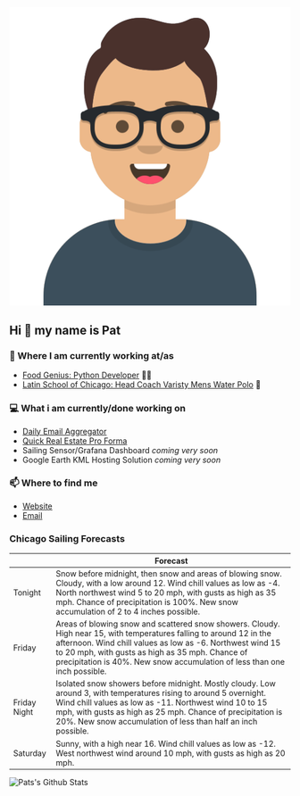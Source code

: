 [![Social banner for p-j-falconer](https://raw.githubusercontent.com/P-J-FALCONER/P-J-FALCONER/master/assets/avataaars.svg)](https://patfalconer.com/)
## Hi :wave: my name is Pat

### 💼 Where I am currently working at/as
- [Food Genius: Python Developer](https://getfoodgenius.com/) 🍔🐍
- [Latin School of Chicago: Head Coach Varisty Mens Water Polo](https://www.latinschool.org/) 🤽


### 💻 What i am currently/done working on
 - [Daily Email Aggregator](https://github.com/P-J-FALCONER/dott_daily_mail)
 - [Quick Real Estate Pro Forma](https://github.com/P-J-FALCONER/henry)
 - Sailing Sensor/Grafana Dashboard *coming very soon*
 - Google Earth KML Hosting Solution *coming very soon*

### 📫 Where to find me
 - [Website](https://patfalconer.com/)
 - [Email](mailto:patrick.j.falconer@gmail.com)


### Chicago Sailing Forecasts
|   | Forecast  |
|---|---|
| Tonight | Snow before midnight, then snow and areas of blowing snow. Cloudy, with a low around 12. Wind chill values as low as -4. North northwest wind 5 to 20 mph, with gusts as high as 35 mph. Chance of precipitation is 100%. New snow accumulation of 2 to 4 inches possible. |
| Friday | Areas of blowing snow and scattered snow showers. Cloudy. High near 15, with temperatures falling to around 12 in the afternoon. Wind chill values as low as -6. Northwest wind 15 to 20 mph, with gusts as high as 35 mph. Chance of precipitation is 40%. New snow accumulation of less than one inch possible. |
| Friday Night | Isolated snow showers before midnight. Mostly cloudy. Low around 3, with temperatures rising to around 5 overnight. Wind chill values as low as -11. Northwest wind 10 to 15 mph, with gusts as high as 25 mph. Chance of precipitation is 20%. New snow accumulation of less than half an inch possible. |
| Saturday | Sunny, with a high near 16. Wind chill values as low as -12. West northwest wind around 10 mph, with gusts as high as 20 mph. |

![Pats's Github Stats](https://github-readme-stats.vercel.app/api?username=p-j-falconer&show_icons=true&theme=radical)
